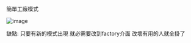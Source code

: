 簡單工廠模式

![image](https://github.com/escc1122/design-pattern/blob/master/new/simple_factory/simple_factory.jpgg)



缺點:
只要有新的模式出現 就必需要改到factory介面 改壞有用的人就全掛了
